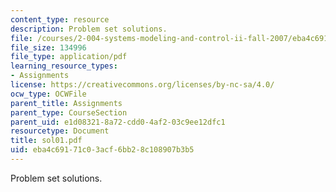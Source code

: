 ```yaml
---
content_type: resource
description: Problem set solutions.
file: /courses/2-004-systems-modeling-and-control-ii-fall-2007/eba4c69171c03acf6bb28c108907b3b5_sol01.pdf
file_size: 134996
file_type: application/pdf
learning_resource_types:
- Assignments
license: https://creativecommons.org/licenses/by-nc-sa/4.0/
ocw_type: OCWFile
parent_title: Assignments
parent_type: CourseSection
parent_uid: e1d08321-8a72-cdd0-4af2-03c9ee12dfc1
resourcetype: Document
title: sol01.pdf
uid: eba4c691-71c0-3acf-6bb2-8c108907b3b5
---
```

Problem set solutions.